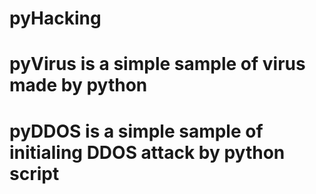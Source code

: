 # pyHacking
# pyVirus is a simple sample of virus made by python
# pyDDOS is a simple sample of initialing DDOS attack by python script 

